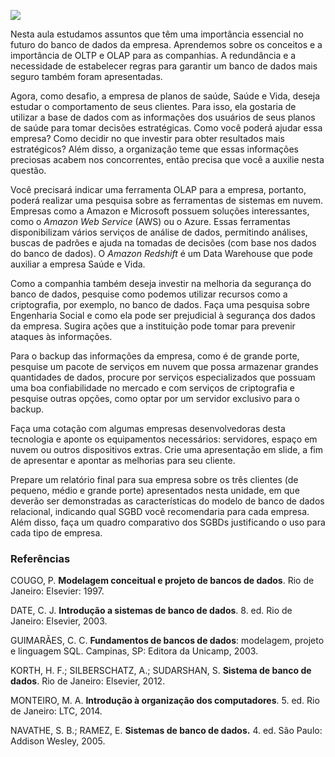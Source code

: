 [![](https://ampli-images.s3.amazonaws.com/production/d436376d-0209-4db7-9b1c-209b748b4628/original)](https://ampli-images.s3.amazonaws.com/production/d436376d-0209-4db7-9b1c-209b748b4628/original)

Nesta aula estudamos assuntos que têm uma importância essencial no futuro do banco de dados da empresa. Aprendemos sobre os conceitos e a importância de OLTP e OLAP para as companhias. A redundância e a necessidade de estabelecer regras para garantir um banco de dados mais seguro também foram apresentadas.

Agora, como desafio, a empresa de planos de saúde, Saúde e Vida, deseja estudar o comportamento de seus clientes. Para isso, ela gostaria de utilizar a base de dados com as informações dos usuários de seus planos de saúde para tomar decisões estratégicas. Como você poderá ajudar essa empresa? Como decidir no que investir para obter resultados mais estratégicos? Além disso, a organização teme que essas informações preciosas acabem nos concorrentes, então precisa que você a auxilie nesta questão.

Você precisará indicar uma ferramenta OLAP para a empresa, portanto, poderá realizar uma pesquisa sobre as ferramentas de sistemas em nuvem. Empresas como a Amazon e Microsoft possuem soluções interessantes, como o _Amazon Web Service_ (AWS) ou o Azure. Essas ferramentas disponibilizam vários serviços de análise de dados, permitindo análises, buscas de padrões e ajuda na tomadas de decisões (com base nos dados do banco de dados). O _Amazon Redshift_ é um Data Warehouse que pode auxiliar a empresa Saúde e Vida.

Como a companhia também deseja investir na melhoria da segurança do banco de dados, pesquise como podemos utilizar recursos como a criptografia, por exemplo, no banco de dados. Faça uma pesquisa sobre Engenharia Social e como ela pode ser prejudicial à segurança dos dados da empresa. Sugira ações que a instituição pode tomar para prevenir ataques às informações.

Para o backup das informações da empresa, como é de grande porte, pesquise um pacote de serviços em nuvem que possa armazenar grandes quantidades de dados, procure por serviços especializados que possuam uma boa confiabilidade no mercado e com serviços de criptografia e pesquise outras opções, como optar por um servidor exclusivo para o backup.

Faça uma cotação com algumas empresas desenvolvedoras desta tecnologia e aponte os equipamentos necessários: servidores, espaço em nuvem ou outros dispositivos extras. Crie uma apresentação em slide, a fim de apresentar e apontar as melhorias para seu cliente.

Prepare um relatório final para sua empresa sobre os três clientes (de pequeno, médio e grande porte) apresentados nesta unidade, em que deverão ser demonstradas as características do modelo de banco de dados relacional, indicando qual SGBD você recomendaria para cada empresa. Além disso, faça um quadro comparativo dos SGBDs justificando o uso para cada tipo de empresa.

### **Referências**

COUGO, P. **Modelagem conceitual e projeto de bancos de dados**. Rio de Janeiro: Elsevier: 1997.

DATE, C. J. **Introdução a sistemas de banco de dados**. 8. ed. Rio de Janeiro: Elsevier, 2003.

GUIMARÃES, C. C. **Fundamentos de bancos de dados**: modelagem, projeto e linguagem SQL. Campinas, SP: Editora da Unicamp, 2003.

KORTH, H. F.; SILBERSCHATZ, A.; SUDARSHAN, S. **Sistema de banco de dados**. Rio de Janeiro: Elsevier, 2012.

MONTEIRO, M. A. **Introdução à organização dos computadores**. 5. ed. Rio de Janeiro: LTC, 2014.

NAVATHE, S. B.; RAMEZ, E. **Sistemas de banco de dados.** 4. ed. São Paulo: Addison Wesley, 2005.
